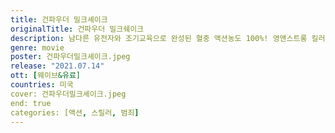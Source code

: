 ```yaml
---
title: 건파우더 밀크셰이크
originalTitle: 건파우더 밀크쉐이크
description: 남다른 유전자와 조기교육으로 완성된 혈중 액션농도 100%! 영앤스트롱 킬러 샘과 15년 전 업계에서 홀연히 사라졌던 실패율 0% 킬러이자 샘의 엄마 스칼렛, 폭발적 지성이 잠들어 있는 시크릿 에이전시, 도서관의 킬 사부일체 3인방. 그들의 운명을 찢어 놓은 놈들을 날려버릴 달콤하고 시원한 복수가 시작된다!
genre: movie
poster: 건파우더밀크셰이크.jpeg
release: "2021.07.14"
ott: [웨이브&유료]
countries: 미국
cover: 건파우더밀크셰이크.jpeg
end: true
categories: [액션, 스릴러, 범죄]
---
```

